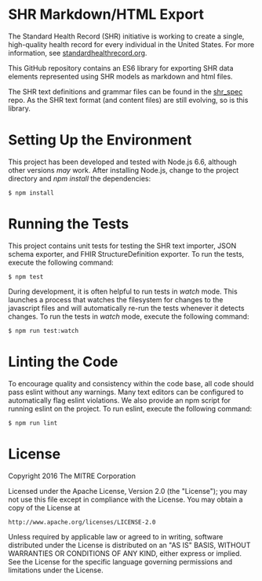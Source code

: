 # SHR Markdown/HTML Export

The Standard Health Record (SHR) initiative is working to create a single, high-quality health record for every individual in the United States.  For more information, see [standardhealthrecord.org](http://standardhealthrecord.org/).

This GitHub repository contains an ES6 library for exporting SHR data elements represented using SHR models as markdown and html files.

The SHR text definitions and grammar files can be found in the [shr_spec](https://github.com/standardhealth/shr_spec) repo.  As the SHR text format (and content files) are still evolving, so is this library.

# Setting Up the Environment

This project has been developed and tested with Node.js 6.6, although other versions _may_ work.  After installing Node.js, change to the project directory and _npm install_ the dependencies:
```
$ npm install
```

# Running the Tests

This project contains unit tests for testing the SHR text importer, JSON schema exporter, and FHIR StructureDefinition exporter.  To run the tests, execute the following command:
```
$ npm test
```

During development, it is often helpful to run tests in _watch_ mode.  This launches a process that watches the filesystem for changes to the javascript files and will automatically re-run the tests whenever it detects changes.  To run the tests in _watch_ mode, execute the following command:
```
$ npm run test:watch
```

# Linting the Code

To encourage quality and consistency within the code base, all code should pass eslint without any warnings.  Many text editors can be configured to automatically flag eslint violations.  We also provide an npm script for running eslint on the project.  To run eslint, execute the following command:
```
$ npm run lint
```

# License

Copyright 2016 The MITRE Corporation

Licensed under the Apache License, Version 2.0 (the "License");
you may not use this file except in compliance with the License.
You may obtain a copy of the License at

    http://www.apache.org/licenses/LICENSE-2.0

Unless required by applicable law or agreed to in writing, software
distributed under the License is distributed on an "AS IS" BASIS,
WITHOUT WARRANTIES OR CONDITIONS OF ANY KIND, either express or implied.
See the License for the specific language governing permissions and
limitations under the License.

